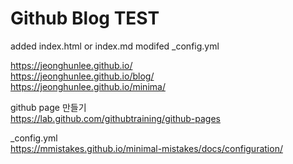 # Github Blog TEST  

added index.html or index.md 
modifed _config.yml 

  https://jeonghunlee.github.io/   
  https://jeonghunlee.github.io/blog/   
  https://jeonghunlee.github.io/minima/
  
  
 github page 만들기     
  https://lab.github.com/githubtraining/github-pages    
 
 _config.yml   
  https://mmistakes.github.io/minimal-mistakes/docs/configuration/   
